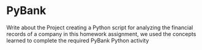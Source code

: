 # PyBank
Write about the Project
creating a Python script for analyzing the financial records of a company
in this homework assignment, we used the concepts learned to complete the required PyBank Python activity
